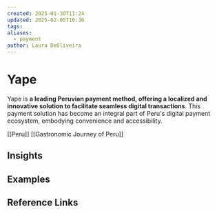 ```yaml
---
created: 2025-01-30T11:24
updated: 2025-02-05T16:36
tags: 
aliases:
  - payment
author: Laura DeOliveira
---
```

# Yape

Yape is **a leading Peruvian payment method, offering a localized and innovative solution to facilitate seamless digital transactions**. This payment solution has become an integral part of Peru's digital payment ecosystem, embodying convenience and accessibility.


[[Peru]] 
[[Gastronomic Journey of Peru]] 


## Insights

## Examples

## Reference Links


